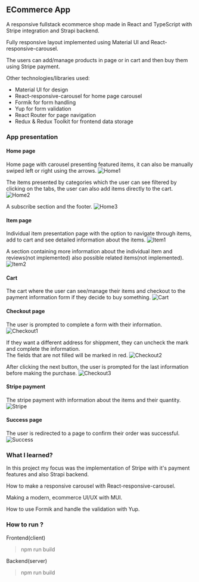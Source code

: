 ## ECommerce App

A responsive fullstack ecommerce shop made in React and TypeScript with Stripe integration and Strapi backend.

Fully responsive layout implemented using Material UI and React-responsive-carousel.

The users can add/manage products in page or in cart and then buy them using Stripe payment.

Other technologies/libraries used:

- Material UI for design
- React-responsive-carousel for home page carousel
- Formik for form handling
- Yup for form validation
- React Router for page navigation
- Redux & Redux Toolkit for frontend data storage

### App presentation

#### Home page

Home page with carousel presenting featured items, it can also be manually swiped left or right using the arrows.
![Home1](_readmeimg/home1.PNG)

The items presented by categories which the user can see filtered by clicking on the tabs, the user can also add items directly to the cart.
![Home2](_readmeimg/home2.PNG)

A subscribe section and the footer.
![Home3](_readmeimg/home3.PNG)

#### Item page

Individual item presentation page with the option to navigate through items, add to cart and see detailed information about the items.
![Item1](_readmeimg/item1.PNG)

A section containing more information about the individual item and reviews(not implemented) also possible related items(not implemented).
![Item2](_readmeimg/item2.PNG)

#### Cart

The cart where the user can see/manage their items and checkout to the payment information form if they decide to buy something.
![Cart](_readmeimg/cart.PNG)

#### Checkout page

The user is prompted to complete a form with their information.
![Checkout1](_readmeimg/checkout1.PNG)

If they want a different address for shippment, they can uncheck the mark and complete the information.  
The fields that are not filled will be marked in red.
![Checkout2](_readmeimg/checkout2.PNG)

After clicking the next button, the user is prompted for the last information before making the purchase.
![Checkout3](_readmeimg/checkout3.PNG)

#### Stripe payment

The stripe payment with information about the items and their quantity.
![Stripe](_readmeimg/stripe.PNG)

#### Success page

The user is redirected to a page to confirm their order was successful.
![Success](_readmeimg/success.PNG)

### What I learned?

In this project my focus was the implementation of Stripe with it's payment features and also Strapi backend.

How to make a responsive carousel with React-responsive-carousel.

Making a modern, ecommerce UI/UX with MUI.

How to use Formik and handle the validation with Yup.

### How to run ?

Frontend(client)

> npm run build

Backend(server)

> npm run build
